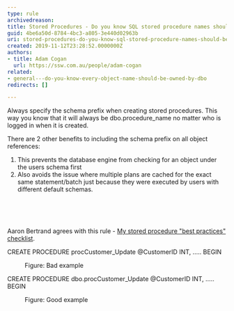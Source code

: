 ```yaml
---
type: rule
archivedreason: 
title: Stored Procedures - Do you know SQL stored procedure names should be prefixed with the owner?
guid: 4be6a50d-8784-4bc3-a805-3e440d02963b
uri: stored-procedures-do-you-know-sql-stored-procedure-names-should-be-prefixed-with-the-owner
created: 2019-11-12T23:28:52.0000000Z
authors:
- title: Adam Cogan
  url: https://ssw.com.au/people/adam-cogan
related:
- general---do-you-know-every-object-name-should-be-owned-by-dbo
redirects: []

---
```



<p>​​Always specify the schema prefix when creating stored procedures. This way you know that it will always be dbo.procedure_name no matter who is logged in when it is created.<br></p><p>There are 2 other benefits to including the schema prefix on all object references&#58;</p><ol><li>This prevents the database engine from checking for an object under the users schema first</li><li>Also avoids the issue where multiple plans are cached for the exact same statement/batch just because they were executed by users with different default schemas​.<br></li></ol><br>
<br><excerpt class='endintro'></excerpt><br>
<p>Aaron Bertrand agrees with this rule -&#160;<a href="https&#58;//sqlblog.org/2008/10/30/my-stored-procedure-best-practices-checklist">My stored procedure &quot;be​st practices&quot; checklist</a>.</p><p class="ssw15-rteElement-CodeArea">CREATE PROCEDURE procCustomer_Update @CustomerID INT, ….. BEGIN​ </p><dd class="ssw15-rteElement-FigureBad">
Figure&#58; Bad example​​
</dd><p class="ssw15-rteElement-CodeArea">​​​CREATE PROCEDURE dbo.procCustomer_Update @CustomerID INT, ….. BEGIN </p><dd class="ssw15-rteElement-FigureGood">
Figure&#58; Good example​​​​<br></dd>


